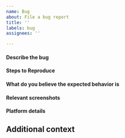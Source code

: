 ```yaml
---
name: Bug
about: File a bug report
title: ''
labels: bug
assignees: ''

---
```


#### Describe the bug
<!--
A clear and concise description of what the bug is.
-->

#### Steps to Reproduce
<!--
Steps to reproduce the behavior:
1. Go to '...'
2. Click on '....'
3. Scroll down to '....'
4. See error
-->

#### What do you believe the expected behavior is
<!--
A clear and concise description of what you expected to happen.
-->

#### Relevant screenshots
<!--
If applicable, add screenshots to help explain your problem.
-->

#### Platform details
<!--
Where is this occurring and more details about the environment 
(computer / mobile / wallet setup).
-->

## Additional context
<!--
Add any other context about the problem here.
-->
